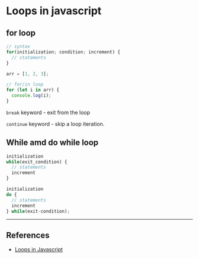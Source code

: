 # Loops in javascript

## for loop

```javascript
// syntax
for(initialization; condition; increment) {
  // statements
}

arr = [1, 2, 3];

// for/in loop
for (let i in arr) {
  console.log(i);
}
```

`break` keyword - exit from the loop

`continue` keyword - skip a loop iteration.

## While amd do while loop

```javascript
initialization
while(exit_condition) {
  // statements
  increment
}

initialization
do {
  // statements
  increment
} while(exit-condition);
```

---

## References

* [Loops in Javascript](https://developer.mozilla.org/en-US/docs/Learn/JavaScript/Building_blocks/Looping_code)
